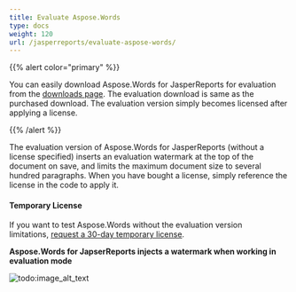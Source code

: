 ```yaml
---
title: Evaluate Aspose.Words
type: docs
weight: 120
url: /jasperreports/evaluate-aspose-words/
---
```


{{% alert color="primary" %}} 

You can easily download Aspose.Words for JasperReports for evaluation from the [downloads page](https://downloads.aspose.com/words/jasperreports). The evaluation download is same as the purchased download. The evaluation version simply becomes licensed after applying a license.

{{% /alert %}} 

The evaluation version of Aspose.Words for JasperReports (without a license specified) inserts an evaluation watermark at the top of the document on save, and limits the maximum document size to several hundred paragraphs. When you have bought a license, simply reference the license in the code to apply it.

#### Temporary License

If you want to test Aspose.Words without the evaluation version limitations, [request a 30-day temporary license](http://www.aspose.com/corporate/purchase/faqs/temporary-license.aspx).

**Aspose.Words for JapserReports injects a watermark when working in evaluation mode**

![todo:image_alt_text](evaluate-aspose-words_1.png)
